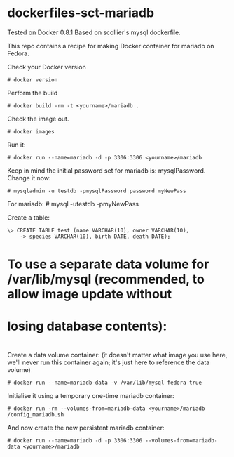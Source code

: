 dockerfiles-sct-mariadb
========================

Tested on Docker 0.8.1
Based on scollier's mysql dockerfile.

This repo contains a recipe for making Docker container for mariadb on Fedora. 

Check your Docker version

    # docker version

Perform the build

    # docker build -rm -t <yourname>/mariadb .

Check the image out.

    # docker images

Run it:

    # docker run --name=mariadb -d -p 3306:3306 <yourname>/mariadb

Keep in mind the initial password set for mariadb is: mysqlPassword.  Change it now:

    # mysqladmin -u testdb -pmysqlPassword password myNewPass

For mariadb:
    # mysql -utestdb -pmyNewPass

Create a table:

    \> CREATE TABLE test (name VARCHAR(10), owner VARCHAR(10),
        -> species VARCHAR(10), birth DATE, death DATE);

#
# To use a separate data volume for /var/lib/mysql (recommended, to allow image update without
# losing database contents):
#

Create a data volume container: (it doesn't matter what image you use
here, we'll never run this container again; it's just here to
reference the data volume)

    # docker run --name=mariadb-data -v /var/lib/mysql fedora true

Initialise it using a temporary one-time mariadb container:

    # docker run -rm --volumes-from=mariadb-data <yourname>/mariadb /config_mariadb.sh

And now create the new persistent mariadb container:

    # docker run --name=mariadb -d -p 3306:3306 --volumes-from=mariadb-data <yourname>/mariadb
